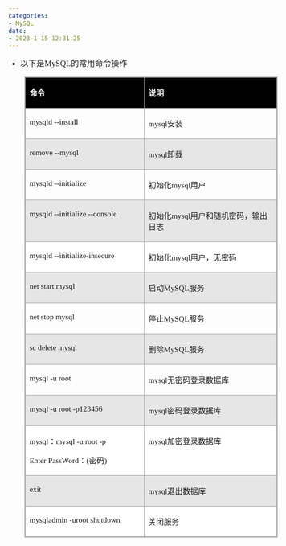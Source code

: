 ```yaml
---
categories:
- MySQL
date:
- 2023-1-15 12:31:25
---
```


<ul>
    <li><span style="font-size:12.0pt"><span style="font-family:&quot;Microsoft YaHei UI&quot;">以下是</span><span
                style="font-family:&quot;Comic Sans MS&quot;">MySQL</span><span
                style="font-family:&quot;Microsoft YaHei UI&quot;">的常用命令操作</span></span></li>
</ul>
<table summary="" cellspacing="0"
    style="border-collapse:collapse; border-color:#a3a3a3; border-style:solid; border-width:1px; margin-left:32px"
    class=" cke_show_border">
    <tbody>
        <tr>
            <td
                style="background-color:black; border-bottom:1px solid #a3a3a3; border-left:1px solid #a3a3a3; border-right:1px solid #a3a3a3; border-top:1px solid #a3a3a3; vertical-align:top; width:2.7229in">
                <p><span style="font-size:11.5pt"><span style="font-family:&quot;Microsoft YaHei UI&quot;"><span
                                style="color:white"><strong>命令</strong></span></span></span></p>
            </td>
            <td
                style="background-color:black; border-bottom:1px solid #a3a3a3; border-left:1px solid #a3a3a3; border-right:1px solid #a3a3a3; border-top:1px solid #a3a3a3; vertical-align:top; width:3.168in">
                <p><span style="font-size:11.5pt"><span style="font-family:&quot;Microsoft YaHei UI&quot;"><span
                                style="color:white"><strong>说明</strong></span></span></span></p>
            </td>
        </tr>
        <tr>
            <td
                style="border-bottom:1px solid #a3a3a3; border-left:1px solid #a3a3a3; border-right:1px solid #a3a3a3; border-top:1px solid #a3a3a3; vertical-align:top; width:2.7229in">
                <p><span style="font-size:11.5pt"><span style="font-family:&quot;Comic Sans MS&quot;">mysqld
                            --install</span></span></p>
            </td>
            <td
                style="border-bottom:1px solid #a3a3a3; border-left:1px solid #a3a3a3; border-right:1px solid #a3a3a3; border-top:1px solid #a3a3a3; vertical-align:top; width:3.168in">
                <p><span style="font-size:11.5pt"><span style="font-family:&quot;Comic Sans MS&quot;">mysql</span><span
                            style="font-family:&quot;Microsoft YaHei UI&quot;">安装</span></span></p>
            </td>
        </tr>
        <tr>
            <td
                style="background-color:#e7e6e6; border-bottom:1px solid #a3a3a3; border-left:1px solid #a3a3a3; border-right:1px solid #a3a3a3; border-top:1px solid #a3a3a3; vertical-align:top; width:2.7229in">
                <p><span style="font-size:11.5pt"><span style="font-family:&quot;Comic Sans MS&quot;">remove
                            --mysql</span></span></p>
            </td>
            <td
                style="background-color:#e7e6e6; border-bottom:1px solid #a3a3a3; border-left:1px solid #a3a3a3; border-right:1px solid #a3a3a3; border-top:1px solid #a3a3a3; vertical-align:top; width:3.168in">
                <p><span style="font-size:11.5pt"><span style="font-family:&quot;Comic Sans MS&quot;">mysql</span><span
                            style="font-family:&quot;Microsoft YaHei UI&quot;">卸载</span></span></p>
            </td>
        </tr>
        <tr>
            <td
                style="border-bottom:1px solid #a3a3a3; border-left:1px solid #a3a3a3; border-right:1px solid #a3a3a3; border-top:1px solid #a3a3a3; vertical-align:top; width:2.7229in">
                <p><span style="font-size:11.5pt"><span style="font-family:&quot;Comic Sans MS&quot;">mysqld
                            --initialize</span></span></p>
            </td>
            <td
                style="border-bottom:1px solid #a3a3a3; border-left:1px solid #a3a3a3; border-right:1px solid #a3a3a3; border-top:1px solid #a3a3a3; vertical-align:top; width:3.168in">
                <p><span style="font-size:11.5pt"><span
                            style="font-family:&quot;Microsoft YaHei UI&quot;">初始化</span><span
                            style="font-family:&quot;Comic Sans MS&quot;">mysql</span><span
                            style="font-family:&quot;Microsoft YaHei UI&quot;">用户</span></span></p>
            </td>
        </tr>
        <tr>
            <td
                style="background-color:#e7e6e6; border-bottom:1px solid #a3a3a3; border-left:1px solid #a3a3a3; border-right:1px solid #a3a3a3; border-top:1px solid #a3a3a3; vertical-align:top; width:2.7229in">
                <p><span style="font-size:11.5pt"><span style="font-family:&quot;Comic Sans MS&quot;">mysqld
                            --initialize --console</span></span></p>
            </td>
            <td
                style="background-color:#e7e6e6; border-bottom:1px solid #a3a3a3; border-left:1px solid #a3a3a3; border-right:1px solid #a3a3a3; border-top:1px solid #a3a3a3; vertical-align:top; width:3.168in">
                <p><span style="font-size:11.5pt"><span
                            style="font-family:&quot;Microsoft YaHei UI&quot;">初始化</span><span
                            style="font-family:&quot;Comic Sans MS&quot;">mysql</span><span
                            style="font-family:&quot;Microsoft YaHei UI&quot;">用户和随机密码，输出日志</span></span></p>
            </td>
        </tr>
        <tr>
            <td
                style="background-color:white; border-bottom:1px solid #a3a3a3; border-left:1px solid #a3a3a3; border-right:1px solid #a3a3a3; border-top:1px solid #a3a3a3; vertical-align:top; width:2.7229in">
                <p><span style="font-size:11.5pt"><span style="font-family:&quot;Comic Sans MS&quot;">mysqld
                            --initialize-insecure</span></span></p>
            </td>
            <td
                style="background-color:white; border-bottom:1px solid #a3a3a3; border-left:1px solid #a3a3a3; border-right:1px solid #a3a3a3; border-top:1px solid #a3a3a3; vertical-align:top; width:3.168in">
                <p><span style="font-size:11.5pt"><span
                            style="font-family:&quot;Microsoft YaHei UI&quot;">初始化</span><span
                            style="font-family:&quot;Comic Sans MS&quot;">mysql</span><span
                            style="font-family:&quot;Microsoft YaHei UI&quot;">用户，无密码</span></span></p>
            </td>
        </tr>
        <tr>
            <td
                style="background-color:#e7e6e6; border-bottom:1px solid #a3a3a3; border-left:1px solid #a3a3a3; border-right:1px solid #a3a3a3; border-top:1px solid #a3a3a3; vertical-align:top; width:2.7229in">
                <p><span style="font-size:11.5pt"><span style="font-family:&quot;Comic Sans MS&quot;">net start
                            mysql</span></span></p>
            </td>
            <td
                style="background-color:#e7e6e6; border-bottom:1px solid #a3a3a3; border-left:1px solid #a3a3a3; border-right:1px solid #a3a3a3; border-top:1px solid #a3a3a3; vertical-align:top; width:3.168in">
                <p><span style="font-size:11.5pt"><span
                            style="font-family:&quot;Microsoft YaHei UI&quot;">启动</span><span
                            style="font-family:&quot;Comic Sans MS&quot;">MySQL</span><span
                            style="font-family:&quot;Microsoft YaHei UI&quot;">服务</span></span></p>
            </td>
        </tr>
        <tr>
            <td
                style="border-bottom:1px solid #a3a3a3; border-left:1px solid #a3a3a3; border-right:1px solid #a3a3a3; border-top:1px solid #a3a3a3; vertical-align:top; width:2.7229in">
                <p><span style="font-size:11.5pt"><span style="font-family:&quot;Comic Sans MS&quot;">net stop
                            mysql</span></span></p>
            </td>
            <td
                style="border-bottom:1px solid #a3a3a3; border-left:1px solid #a3a3a3; border-right:1px solid #a3a3a3; border-top:1px solid #a3a3a3; vertical-align:top; width:3.168in">
                <p><span style="font-size:11.5pt"><span
                            style="font-family:&quot;Microsoft YaHei UI&quot;">停止</span><span
                            style="font-family:&quot;Comic Sans MS&quot;">MySQL</span><span
                            style="font-family:&quot;Microsoft YaHei UI&quot;">服务</span></span></p>
            </td>
        </tr>
        <tr>
            <td
                style="background-color:#e7e6e6; border-bottom:1px solid #a3a3a3; border-left:1px solid #a3a3a3; border-right:1px solid #a3a3a3; border-top:1px solid #a3a3a3; vertical-align:top; width:2.7229in">
                <p><span style="font-size:11.5pt"><span style="font-family:&quot;Comic Sans MS&quot;">sc delete
                            mysql</span></span></p>
            </td>
            <td
                style="background-color:#e7e6e6; border-bottom:1px solid #a3a3a3; border-left:1px solid #a3a3a3; border-right:1px solid #a3a3a3; border-top:1px solid #a3a3a3; vertical-align:top; width:3.168in">
                <p><span style="font-size:11.5pt"><span
                            style="font-family:&quot;Microsoft YaHei UI&quot;">删除</span><span
                            style="font-family:&quot;Comic Sans MS&quot;">MySQL</span><span
                            style="font-family:&quot;Microsoft YaHei UI&quot;">服务</span></span></p>
            </td>
        </tr>
        <tr>
            <td
                style="border-bottom:1px solid #a3a3a3; border-left:1px solid #a3a3a3; border-right:1px solid #a3a3a3; border-top:1px solid #a3a3a3; vertical-align:top; width:2.7229in">
                <p><span style="font-size:11.5pt"><span style="font-family:&quot;Comic Sans MS&quot;">mysql -u
                            root</span></span></p>
            </td>
            <td
                style="border-bottom:1px solid #a3a3a3; border-left:1px solid #a3a3a3; border-right:1px solid #a3a3a3; border-top:1px solid #a3a3a3; vertical-align:top; width:3.168in">
                <p><span style="font-size:11.5pt"><span style="font-family:&quot;Comic Sans MS&quot;">mysql</span><span
                            style="font-family:&quot;Microsoft YaHei UI&quot;">无密码登录数据库</span></span></p>
            </td>
        </tr>
        <tr>
            <td
                style="background-color:#e7e6e6; border-bottom:1px solid #a3a3a3; border-left:1px solid #a3a3a3; border-right:1px solid #a3a3a3; border-top:1px solid #a3a3a3; vertical-align:top; width:2.7229in">
                <p><span style="font-size:11.5pt"><span style="font-family:&quot;Comic Sans MS&quot;">mysql -u root
                            -p123456</span></span></p>
            </td>
            <td
                style="background-color:#e7e6e6; border-bottom:1px solid #a3a3a3; border-left:1px solid #a3a3a3; border-right:1px solid #a3a3a3; border-top:1px solid #a3a3a3; vertical-align:top; width:3.168in">
                <p><span style="font-size:11.5pt"><span style="font-family:&quot;Comic Sans MS&quot;">mysql</span><span
                            style="font-family:&quot;Microsoft YaHei UI&quot;">密码登录数据库</span></span></p>
            </td>
        </tr>
        <tr>
            <td
                style="background-color:white; border-bottom:1px solid #a3a3a3; border-left:1px solid #a3a3a3; border-right:1px solid #a3a3a3; border-top:1px solid #a3a3a3; vertical-align:top; width:2.7229in">
                <p><span style="font-size:11.5pt"><span style="font-family:&quot;Comic Sans MS&quot;">mysql</span><span
                            style="font-family:&quot;Microsoft YaHei UI&quot;">：</span><span
                            style="font-family:&quot;Comic Sans MS&quot;">mysql -u root -p</span></span></p>
                <p><span style="font-size:11.5pt"><span style="font-family:&quot;Comic Sans MS&quot;">Enter
                            PassWord</span><span style="font-family:&quot;Microsoft YaHei UI&quot;">：</span><span
                            style="font-family:&quot;Comic Sans MS&quot;">(</span><span
                            style="font-family:&quot;Microsoft YaHei UI&quot;">密码</span><span
                            style="font-family:&quot;Comic Sans MS&quot;">)</span></span></p>
            </td>
            <td
                style="background-color:white; border-bottom:1px solid #a3a3a3; border-left:1px solid #a3a3a3; border-right:1px solid #a3a3a3; border-top:1px solid #a3a3a3; vertical-align:top; width:3.168in">
                <p><span style="font-size:11.5pt"><span style="font-family:&quot;Comic Sans MS&quot;">mysql</span><span
                            style="font-family:&quot;Microsoft YaHei UI&quot;">加密登录数据库</span></span></p>
            </td>
        </tr>
        <tr>
            <td
                style="background-color:#e7e6e6; border-bottom:1px solid #a3a3a3; border-left:1px solid #a3a3a3; border-right:1px solid #a3a3a3; border-top:1px solid #a3a3a3; vertical-align:top; width:2.7229in">
                <p><span style="font-size:11.5pt"><span style="font-family:&quot;Comic Sans MS&quot;">exit</span></span>
                </p>
            </td>
            <td
                style="background-color:#e7e6e6; border-bottom:1px solid #a3a3a3; border-left:1px solid #a3a3a3; border-right:1px solid #a3a3a3; border-top:1px solid #a3a3a3; vertical-align:top; width:3.168in">
                <p><span style="font-size:11.5pt"><span style="font-family:&quot;Comic Sans MS&quot;">mysql</span><span
                            style="font-family:&quot;Microsoft YaHei UI&quot;">退出数据库</span></span></p>
            </td>
        </tr>
        <tr>
            <td
                style="background-color:white; border-bottom:1px solid #a3a3a3; border-left:1px solid #a3a3a3; border-right:1px solid #a3a3a3; border-top:1px solid #a3a3a3; vertical-align:top; width:2.7229in">
                <p><span style="font-size:11.5pt"><span style="font-family:&quot;Comic Sans MS&quot;">mysqladmin -uroot
                            shutdown</span></span></p>
            </td>
            <td
                style="background-color:white; border-bottom:1px solid #a3a3a3; border-left:1px solid #a3a3a3; border-right:1px solid #a3a3a3; border-top:1px solid #a3a3a3; vertical-align:top; width:3.168in">
                <p><span style="font-size:11.5pt"><span
                            style="font-family:&quot;Microsoft YaHei UI&quot;">关闭服务</span></span></p>
            </td>
        </tr>
    </tbody>
</table>